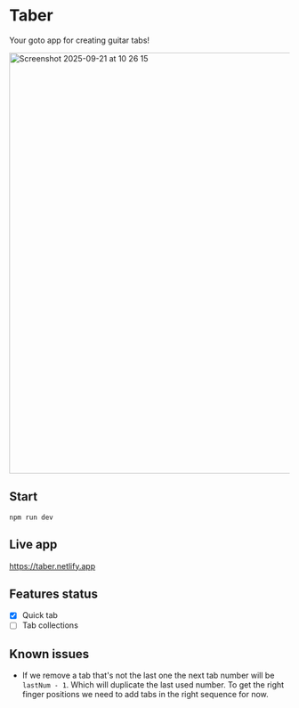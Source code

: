 # Taber

Your goto app for creating guitar tabs!

<img width="587" height="756" alt="Screenshot 2025-09-21 at 10 26 15" src="https://github.com/user-attachments/assets/e082b35f-6a45-4ec9-9dd8-5b3a3d5c8459" />

## Start

`npm run dev`

## Live app

https://taber.netlify.app

## Features status

- [x] Quick tab
- [ ] Tab collections

## Known issues

- If we remove a tab that's not the last one the next tab number will be `lastNum - 1`. Which will duplicate the last used number. To get the right finger positions we need to add tabs in the right sequence for now.
